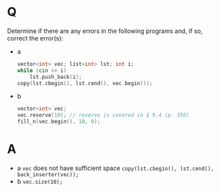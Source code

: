 # Q
Determine if there are any errors in the following programs
and, if so, correct the error(s):

- a
    ```c++
    vector<int> vec; list<int> lst; int i;
    while (cin >> i)
        lst.push_back(i);
    copy(lst.cbegin(), lst.cend(), vec.begin());
    ```

- b
    ```c++
    vector<int> vec;
    vec.reserve(10); // reserve is covered in § 9.4 (p. 356)
    fill_n(vec.begin(), 10, 0);
    ```

# A
- a
    `vec` does not have sufficient space
    `copy(lst.cbegin(), lst.cend(), back_inserter(vec));`
- b
    `vec.size(10);`